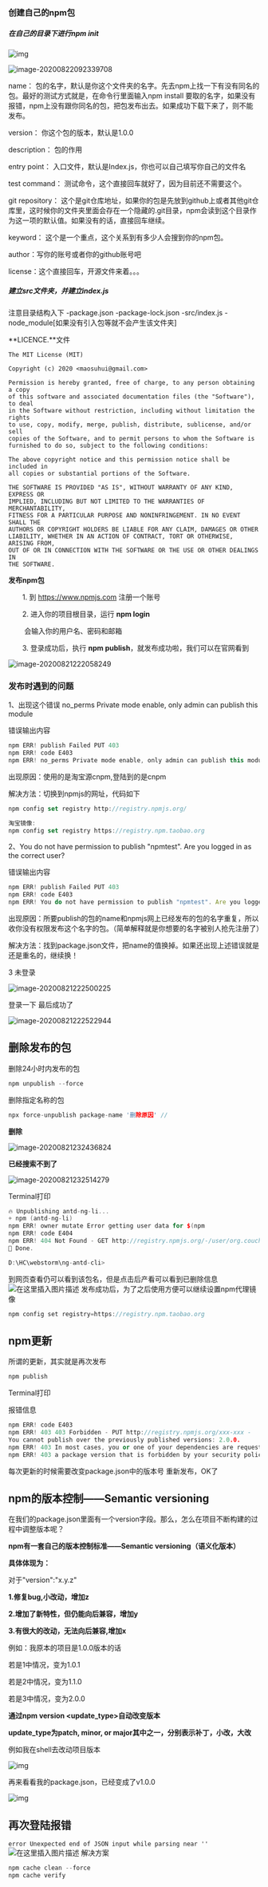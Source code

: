 ### 创建自己的npm包

##### 在自己的目录下进行npm init

![img](https://img2018.cnblogs.com/blog/1123519/201904/1123519-20190416104328203-605495593.png)



![image-20200822092339708](C:\Users\Administrator\AppData\Roaming\Typora\typora-user-images\image-20200822092339708.png)

name：
 包的名字，默认是你这个文件夹的名字。先去npm上找一下有没有同名的包。最好的测试方式就是，在命令行里面输入npm install 要取的名字，如果没有报错，npm上没有跟你同名的包，把包发布出去。如果成功下载下来了，则不能发布。

version：
 你这个包的版本，默认是1.0.0

description：
 包的作用

entry point：
 入口文件，默认是Index.js，你也可以自己填写你自己的文件名

test command：
 测试命令，这个直接回车就好了，因为目前还不需要这个。

git repository：
 这个是git仓库地址，如果你的包是先放到github上或者其他git仓库里，这时候你的文件夹里面会存在一个隐藏的.git目录，npm会读到这个目录作为这一项的默认值。如果没有的话，直接回车继续。

keyword：
 这个是一个重点，这个关系到有多少人会搜到你的npm包。

author：写你的账号或者你的github账号吧

license：这个直接回车，开源文件来着。。。



##### 建立src文件夹，并建立index.js

注意目录结构入下
 -package.json
 -package-lock.json
 -src/index.js
 -node_module[如果没有引入包等就不会产生该文件夹]

**LICENCE.**文件

```
The MIT License (MIT)

Copyright (c) 2020 <maosuhui@gmail.com>

Permission is hereby granted, free of charge, to any person obtaining a copy
of this software and associated documentation files (the "Software"), to deal
in the Software without restriction, including without limitation the rights
to use, copy, modify, merge, publish, distribute, sublicense, and/or sell
copies of the Software, and to permit persons to whom the Software is
furnished to do so, subject to the following conditions:

The above copyright notice and this permission notice shall be included in
all copies or substantial portions of the Software.

THE SOFTWARE IS PROVIDED "AS IS", WITHOUT WARRANTY OF ANY KIND, EXPRESS OR
IMPLIED, INCLUDING BUT NOT LIMITED TO THE WARRANTIES OF MERCHANTABILITY,
FITNESS FOR A PARTICULAR PURPOSE AND NONINFRINGEMENT. IN NO EVENT SHALL THE
AUTHORS OR COPYRIGHT HOLDERS BE LIABLE FOR ANY CLAIM, DAMAGES OR OTHER
LIABILITY, WHETHER IN AN ACTION OF CONTRACT, TORT OR OTHERWISE, ARISING FROM,
OUT OF OR IN CONNECTION WITH THE SOFTWARE OR THE USE OR OTHER DEALINGS IN
THE SOFTWARE.

```





**发布npm包**

　　1. 到 https://www.npmjs.com 注册一个账号

　　2. 进入你的项目根目录，运行 **npm login**

　　  会输入你的用户名、密码和邮箱

　　3. 登录成功后，执行 **npm publish**，就发布成功啦，我们可以在官网看到

![image-20200821222058249](C:\Users\Administrator\AppData\Roaming\Typora\typora-user-images\image-20200821222058249.png)

### 发布时遇到的问题

1、出现这个错误 no_perms Private mode enable, only admin can publish this module

错误输出内容

```js
npm ERR! publish Failed PUT 403
npm ERR! code E403
npm ERR! no_perms Private mode enable, only admin can publish this module:
```

出现原因：使用的是淘宝源cnpm,登陆到的是cnpm

解决方法：切换到npmjs的网址，代码如下

```javascript
npm config set registry http://registry.npmjs.org/

淘宝镜像:
npm config set registry https://registry.npm.taobao.org
```

2、You do not have permission to publish "npmtest". Are you logged in as the correct user? 

错误输出内容

```js
npm ERR! publish Failed PUT 403
npm ERR! code E403
npm ERR! You do not have permission to publish "npmtest". Are you logged in as the correct user? :
```

出现原因：所要publish的包的name和npmjs网上已经发布的包的名字重复，所以收你没有权限发布这个名字的包。（简单解释就是你想要的名字被别人抢先注册了）

解决方法：找到package.json文件，把name的值换掉。如果还出现上述错误就是还是重名的，继续换！

3  未登录

![image-20200821222500225](C:\Users\Administrator\AppData\Roaming\Typora\typora-user-images\image-20200821222500225.png)



登录一下 最后成功了

![image-20200821222522944](C:\Users\Administrator\AppData\Roaming\Typora\typora-user-images\image-20200821222522944.png)

## 删除发布的包

删除24小时内发布的包

```cpp
npm unpublish --force 
```

删除指定名称的包

```cpp
npx force-unpublish package-name '删除原因' //
```

**删除**

![image-20200821232436824](C:\Users\Administrator\AppData\Roaming\Typora\typora-user-images\image-20200821232436824.png)



**已经搜索不到了**

![image-20200821232514279](C:\Users\Administrator\AppData\Roaming\Typora\typora-user-images\image-20200821232514279.png)

Terminal打印

```cpp
🔥 Unpublishing antd-ng-li...
+ npm (antd-ng-li)
npm ERR! owner mutate Error getting user data for $(npm
npm ERR! code E404
npm ERR! 404 Not Found - GET http://registry.npmjs.org/-/user/org.couchdb.user:%24(npm
🎉 Done.

D:\HC\webstorm\ng-antd-cli>

```

到网页查看仍可以看到该包名，但是点击后产看可以看到已删除信息
![在这里插入图片描述](https://img-blog.csdnimg.cn/20191122163032514.png)
发布成功后，为了之后使用方便可以继续设置npm代理镜像

```cpp
npm config set registry=https://registry.npm.taobao.org
```

## npm更新

所谓的更新，其实就是再次发布

```cpp
npm publish
```

Terminal打印

报错信息

```cpp
npm ERR! code E403
npm ERR! 403 403 Forbidden - PUT http://registry.npmjs.org/xxx-xxx - 
You cannot publish over the previously published versions: 2.0.0.
npm ERR! 403 In most cases, you or one of your dependencies are requesting
npm ERR! 403 a package version that is forbidden by your security policy
```

每次更新的时候需要改变package.json中的版本号
重新发布，OK了



## npm的版本控制——Semantic versioning

在我们的package.json里面有一个version字段。那么，怎么在项目不断构建的过程中调整版本呢？

**npm有一套自己的版本控制标准——Semantic versioning（语义化版本）**

 

**具体体现为：**

对于"version":"x.y.z"

**1.修复bug,小改动，增加z**

**2.增加了新特性，但仍能向后兼容，增加y**

**3.有很大的改动，无法向后兼容,增加x**

 

例如：我原本的项目是1.0.0版本的话

若是1中情况，变为1.0.1

若是2中情况，变为1.1.0

若是3中情况，变为2.0.0

 

**通过npm version <update_type>自动改变版本**

**update_type为patch, minor, or major其中之一，分别表示补丁，小改，大改**

 

例如我在shell去改动项目版本

![img](https://images2015.cnblogs.com/blog/1060770/201706/1060770-20170609202952606-1996233874.png)

 

再来看看我的package.json，已经变成了v1.0.0

![img](https://images2015.cnblogs.com/blog/1060770/201706/1060770-20170609203024153-897310699.png)

## 再次登陆报错

`error Unexpected end of JSON input while parsing near ''`
![在这里插入图片描述](https://img-blog.csdnimg.cn/20191126162645353.jpg)
解决方案

```cpp
npm cache clean --force
npm cache verify
```